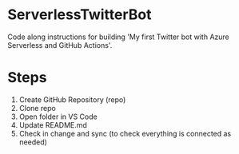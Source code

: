 # ServerlessTwitterBot
Code along instructions for building 'My first Twitter bot with Azure Serverless and GitHub Actions'.

# Steps

1. Create GitHub Repository (repo)
2. Clone repo
3. Open folder in VS Code
4. Update README.md
5. Check in change and sync (to check everything is connected as needed)
